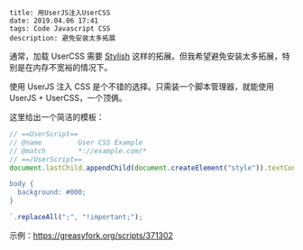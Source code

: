 ```
title: 用UserJS注入UserCSS
date: 2019.04.06 17:41
tags: Code Javascript CSS
description: 避免安装太多拓展
```

通常，加载 UserCSS 需要 [Stylish](https://userstyles.org) 这样的拓展。但我希望避免安装太多拓展，特别是在内存不宽裕的情况下。

使用 UserJS 注入 CSS 是个不错的选择。只需装一个脚本管理器，就能使用 UserJS + UserCSS，一个顶俩。

这里给出一个简洁的模板：

```javascript
// ==UserScript==
// @name         User CSS Example
// @match        *://example.com/*
// ==/UserScript==
document.lastChild.appendChild(document.createElement("style")).textContent = `

body {
  background: #000;
}

`.replaceAll(";", "!important;");
```

示例：<https://greasyfork.org/scripts/371302>

